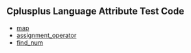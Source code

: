 ## Cplusplus Language Attribute Test Code
- [map](src/map.cpp)
- [assignment_operator](src/assignment_operator.cpp)
- [find_num](src/find_num.cpp)

